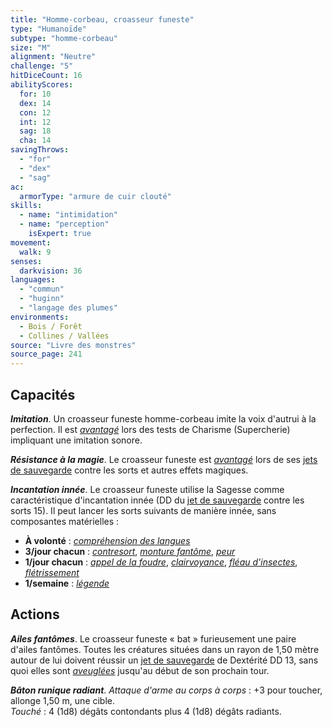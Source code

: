 ```yaml
---
title: "Homme-corbeau, croasseur funeste"
type: "Humanoïde"
subtype: "homme-corbeau"
size: "M"
alignment: "Neutre"
challenge: "5"
hitDiceCount: 16
abilityScores:
  for: 10
  dex: 14
  con: 12
  int: 12
  sag: 18
  cha: 14
savingThrows:
  - "for"
  - "dex"
  - "sag"
ac:
  armorType: "armure de cuir clouté"
skills:
  - name: "intimidation"
  - name: "perception"
    isExpert: true
movement:
  walk: 9
senses:
  darkvision: 36
languages:
  - "commun"
  - "huginn"
  - "langage des plumes"
environments:
  - Bois / Forêt
  - Collines / Vallées
source: "Livre des monstres"
source_page: 241
---
```

## Capacités
_**Imitation**_. Un croasseur funeste homme-corbeau imite la voix d'autrui à la perfection. Il est [_avantagé_](/utiliser-les-caracteristiques/#avantage-et-desavantage) lors des tests de Charisme (Supercherie) impliquant une imitation sonore.

_**Résistance à la magie**_. Le croasseur funeste est [_avantagé_](/utiliser-les-caracteristiques/#avantage-et-desavantage) lors de ses [jets de sauvegarde](/utiliser-les-caracteristiques/#jets-de-sauvegarde) contre les sorts et autres effets magiques.

_**Incantation innée**_. Le croasseur funeste utilise la Sagesse comme caractéristique d'incantation innée (DD du [jet de sauvegarde](/utiliser-les-caracteristiques/#jets-de-sauvegarde) contre les sorts 15). Il peut lancer les sorts suivants de manière innée, sans composantes matérielles :
* **À volonté** : [_compréhension des langues_](/grimoire/comprehension-des-langues/)
* **3/jour chacun** : [_contresort_](/grimoire/contresort/), [_monture fantôme_](/grimoire/monture-fantome/), [_peur_](/grimoire/peur/)
* **1/jour chacun** : [_appel de la foudre_](/grimoire/appel-de-la-foudre/), [_clairvoyance_](/grimoire/clairvoyance/), [_fléau d'insectes_](/grimoire/fleau-d-insectes/), [_flétrissement_](/grimoire/fletrissement/)
* **1/semaine** : [_légende_](/grimoire/legende/)

## Actions
_**Ailes fantômes**_. Le croasseur funeste « bat » furieusement une paire d'ailes fantômes. Toutes les créatures situées dans un rayon de 1,50 mètre autour de lui doivent réussir un [jet de sauvegarde](/utiliser-les-caracteristiques/#jets-de-sauvegarde) de Dextérité DD 13, sans quoi elles sont [_aveuglées_](/gerer-la-sante-du-personnage/#aveugle) jusqu'au début de son prochain tour.

_**Bâton runique radiant**_. _Attaque d'arme au corps à corps_ : +3 pour toucher, allonge 1,50 m, une cible.  
_Touché_ : 4 (1d8) dégâts contondants plus 4 (1d8) dégâts radiants.
